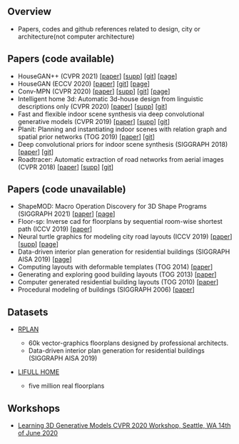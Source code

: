 ## Overview 

- Papers, codes and github references related to design, city or architecture(not computer architecture)

## Papers (code available)

- HouseGAN++ (CVPR 2021)
[[paper](https://openaccess.thecvf.com/content/CVPR2021/papers/Nauata_House-GAN_Generative_Adversarial_Layout_Refinement_Network_towards_Intelligent_Computational_Agent_CVPR_2021_paper.pdf)]
[[supp](https://openaccess.thecvf.com/content/CVPR2021/supplemental/Nauata_House-GAN_Generative_Adversarial_CVPR_2021_supplemental.pdf)]
[[git](https://github.com/ennauata/houseganpp)]
[[page](https://ennauata.github.io/houseganpp/page.html?fbclid=IwAR3s6cYsrvWxN5CGGA9T10GRLBsRybTbt6VlI7mbqA-3eXnX2x2TxaUijUA)]
- HouseGAN (ECCV 2020) 
[[paper](https://arxiv.org/abs/2003.06988)] 
[[git](https://github.com/ennauata/housegan)] 
[[page](https://ennauata.github.io/housegan/page.html)]
- Conv-MPN (CVPR 2020)
[[paper](https://openaccess.thecvf.com/content_CVPR_2020/papers/Zhang_Conv-MPN_Convolutional_Message_Passing_Neural_Network_for_Structured_Outdoor_Architecture_CVPR_2020_paper.pdf)]
[[supp](https://openaccess.thecvf.com/content_CVPR_2020/supplemental/Zhang_Conv-MPN_Convolutional_Message_CVPR_2020_supplemental.pdf)]
[[git](https://github.com/zhangfuyang/Conv-MPN)]
[[page](https://zhangfuyang.github.io/conv-mpn/page.html)]
- Intelligent home 3d: Automatic 3d-house design from linguistic descriptions only (CVPR 2020) 
[[paper](https://openaccess.thecvf.com/content_CVPR_2020/papers/Chen_Intelligent_Home_3D_Automatic_3D-House_Design_From_Linguistic_Descriptions_Only_CVPR_2020_paper.pdf)]
[[supp](https://openaccess.thecvf.com/content_CVPR_2020/supplemental/Chen_Intelligent_Home_3D_CVPR_2020_supplemental.pdf)]
[[git](https://github.com/chenqi008/HPGM)]
- Fast and flexible indoor scene synthesis via deep convolutional generative models (CVPR 2019)
[[paper](https://openaccess.thecvf.com/content_CVPR_2019/papers/Ritchie_Fast_and_Flexible_Indoor_Scene_Synthesis_via_Deep_Convolutional_Generative_CVPR_2019_paper.pdf)]
[[supp](https://openaccess.thecvf.com/content_CVPR_2019/supplemental/Ritchie_Fast_and_Flexible_CVPR_2019_supplemental.zip)]
[[git](https://github.com/brownvc/fast-synth)]
- Planit: Planning and instantiating indoor scenes with relation graph and spatial prior networks (TOG 2019)
[[paper](https://kwang-ether.github.io/pdf/planit.pdf)]
[[git](https://github.com/brownvc/planit)]
- Deep convolutional priors for indoor scene synthesis (SIGGRAPH 2018)
[[paper](https://kwang-ether.github.io/pdf/deepsynth.pdf)]
[[git](https://github.com/brownvc/fast-synth)]
- Roadtracer: Automatic extraction of road networks from aerial images (CVPR 2018)
[[paper](https://roadmaps.csail.mit.edu/roadtracer.pdf)]
[[supp](https://roadmaps.csail.mit.edu/roadtracer/supplementary.pdf)]
[[git](https://github.com/mitroadmaps/roadtracer/)]

## Papers (code unavailable)

- ShapeMOD: Macro Operation Discovery for 3D Shape Programs (SIGGRAPH 2021)
[[paper](https://rkjones4.github.io/pdf/shapeMOD.pdf)]
[[page](https://rkjones4.github.io/shapeMOD.html)]
- Floor-sp: Inverse cad for floorplans by sequential room-wise shortest path (ICCV 2019)
[[paper](https://arxiv.org/abs/1908.06702)]
- Neural turtle graphics for modeling city road layouts (ICCV 2019)
[[paper](https://arxiv.org/pdf/1910.02055.pdf)]
[[supp](https://nv-tlabs.github.io/NTG/resources/supp.pdf)]
[[page](https://nv-tlabs.github.io/NTG/)]
- Data-driven interior plan generation for residential buildings (SIGGRAPH AISA 2019)
[[page](http://staff.ustc.edu.cn/~fuxm/projects/DeepLayout/index.html)]
- Computing layouts with deformable templates (TOG 2014)
[[paper](http://peterwonka.net/Publications/pdfs/2014.SG.Peng.Computing_Layouts_with_Deformable_Templates.pdf)]
- Generating and exploring good building layouts (TOG 2013)
[[paper](https://dl.acm.org/doi/pdf/10.1145/2461912.2461977)]
- Computer generated residential building layouts (TOG 2010)
[[paper](https://dl.acm.org/doi/pdf/10.1145/1882261.1866203)]
- Procedural modeling of buildings (SIGGRAPH 2006)
[[paper](https://www.researchgate.net/publication/220183823_Procedural_Modeling_of_Buildings)]


## Datasets

- [RPLAN](http://staff.ustc.edu.cn/~fuxm/projects/DeepLayout/index.html)
    - 60k vector-graphics floorplans designed by professional architects.
    - Data-driven interior plan generation for residential buildings (SIGGRAPH AISA 2019)

- [LIFULL HOME](https://www.nii.ac.jp/dsc/idr/lifull)
    - five million real floorplans

## Workshops

- [Learning 3D Generative Models CVPR 2020 Workshop, Seattle, WA 14th of June 2020](https://learn3dgen.github.io/)
